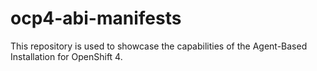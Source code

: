 # ocp4-abi-manifests
This repository is used to showcase the capabilities of the Agent-Based Installation for OpenShift 4.
